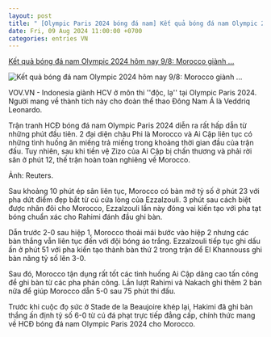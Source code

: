 ```yaml
---
layout: post
title: " [Olympic Paris 2024 bóng đá nam] Kết quả bóng đá nam Olympic 2024 hôm nay 9/8: Morocco giành ..."
date: Fri, 09 Aug 2024 11:00:00 +0700
categories: entries VN
---
```

[Kết quả bóng đá nam Olympic 2024 hôm nay 9/8: Morocco giành ...](https://vov.vn/the-thao/ket-qua-bong-da-nam-olympic-2024-hom-nay-98-morocco-gianh-hcd-sau-tran-thang-6-0-post1113231.vov)

![Kết quả bóng đá nam Olympic 2024 hôm nay 9/8: Morocco giành ...](https://vov-media.emitech.vn/sites/default/files/styles/og_image/public/2024-08/mo.jpg?v=1723179609)

VOV.VN - Indonesia giành HCV ở môn thi ''độc, lạ'' tại Olympic Paris 2024. Người mang về thành tích này cho đoàn thể thao Đông Nam Á là Veddriq Leonardo.

Trận tranh HCĐ bóng đá nam Olympic Paris 2024 diễn ra rất hấp dẫn từ những phút đầu tiên. 2 đại diện châu Phi là Morocco và Ai Cập liên tục có những tình huống ăn miếng trả miếng trong khoảng thời gian đầu của trận đấu. Tuy nhiên, sau khi tiền vệ Zizo của Ai Cập bị chấn thương và phải rời sân ở phút 12, thế trận hoàn toàn nghiêng về Morocco.

Ảnh: Reuters.

Sau khoảng 10 phút ép sân liên tục, Morocco có bàn mở tỷ số ở phút 23 với pha dứt điểm đẹp bắt từ cú cứa lòng của Ezzalzouli. 3 phút sau cách biệt được nhân đôi cho Morocco, Ezzalzouli lần này đóng vai kiến tạo với pha tạt bóng chuẩn xác cho Rahimi đánh đầu ghi bàn.

Dẫn trước 2-0 sau hiệp 1, Morocco thoải mái bước vào hiệp 2 nhưng các bàn thắng vẫn liên tục đến với đội bóng áo trắng. Ezzalzouli tiếp tục ghi dấu ấn ở phút 51 với pha kiến tạo thành bàn thứ 2 trong trận để El Khannouss ghi bàn nâng tỷ số lên 3-0.

Sau đó, Morocco tận dụng rất tốt các tình huống Ai Cập dâng cao tấn công để ghi bàn từ các pha phản công. Lần lượt Rahimi và Nakach ghi thêm 2 bàn nữa để giúp Morocco dẫn 5-0 sau 75 phút thi đấu.

Trước khi cuộc đọ sức ở Stade de la Beaujoire khép lại, Hakimi đã ghi bàn thắng ấn định tỷ số 6-0 từ cú đá phạt trực tiếp đẳng cấp, chính thức mang về HCĐ bóng đá nam Olympic Paris 2024 cho Morocco.

